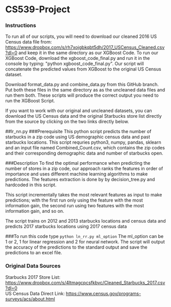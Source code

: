 # CS539-Project

### Instructions ###
To run all of our scripts, you will need to download our cleaned 2016 US Census data file from: https://www.dropbox.com/s/rh7xojgbkqbt5dh/2017_USCensus_Cleaned.csv?dl=0 and keep it in the same directory as our XGBoost Code.
To run our XGBoost Code, download the xgboost_code_final.py and run it in the console by typing: "python xgboost_code_final.py".
Our script will concatenate the predicted values from XGBoost to the original US Census dataset.

Download format_data.py and combine_data.py from this GitHub branch. Put both these files in the same directory as as the uncleaned data files and run them both. These scripts will produce the correct output you need to run the XGBoost Script.

If you want to work with our original and uncleaned datasets, you can download the US Census data and the original Starbucks store list directly from the source by clicking on the two links directly below.

##lr_nn.py
###Prerequisite
This python script predicts the number of starbucks in a zip code using US demographic census data and past starbucks locations. This script requries python3, numpy, pandas, sklearn and an input file named Combined_Count.csv, which contains the zip codes and their corresponding demographic data and number of starbucks open.

###Description
To find the optimal performance when predicting the number of stores in a zip code, our approach ranks the features in order of importance and uses different machine learning algorithms to make predictions. The features extraction is done by by decision_tree.py and hardcoded in this script.

This script incrementally takes the most relevant features as input to make predictions; with the first run only using the feature with the most information gain, the second run using two features with the most information gain, and so on.

The script trains on 2012 and 2013 starbucks locations and census data and predicts 2017 starbucks locations using 2017 census data

###To run this code type 
`python ln_rr.py ml_option`
The ml_option can be 1 or 2, 1 for linear regression and 2 for neural network. The script will output the accuracy of the predictions to the standard output and save the predictions to an excel file.

### Original Data Sources ###
Starbucks 2017 Store List: https://www.dropbox.com/s/4ltmagcpcsfkbvc/Cleaned_Starbucks_2017.csv?dl=0
<br />US Census Data Direct Link: https://www.census.gov/programs-surveys/acs/about.html




